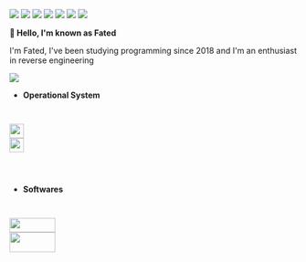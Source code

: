 <p>
<img src="https://img.shields.io/badge/Python3-yellow"></img>
<img src="https://img.shields.io/badge/Java-red"></img>
<img src="https://img.shields.io/badge/C-green">
<img src="https://img.shields.io/badge/C++-green">
<img src="https://img.shields.io/badge/C%23-green">
<img src="https://img.shields.io/badge/Assembly64-white">
<img src="https://img.shields.io/badge/JS-blue">
</p>
<b>👋 Hello, I'm known as Fated</b>

I'm Fated, I've been studying programming since 2018 and I'm an enthusiast in reverse engineering

<img align="center" src="https://64.media.tumblr.com/tumblr_m8kuxjuJcg1qdemqzo1_400.gif">

- <b>Operational System</b>

<code>

<img src="https://assets.ubuntu.com/v1/8dd99b80-ubuntu-logo14.png" widht="25" height="25">
<img src="https://img.ibxk.com.br/2019/06/21/21132926873068.jpg?w=1120&h=420&mode=crop&scale=both" widht="25" height="25">
  
<br>
</code>

- <b>Softwares</b>


<code>

<img src="https://miro.medium.com/fit/c/1838/551/0*S0gllBsD11p4kfwO.png" width="80" height="25">
<img src="https://upload.wikimedia.org/wikipedia/commons/5/5e/GNU_Compiler_Collection_logo.png" width="80" height="35">

</code>
